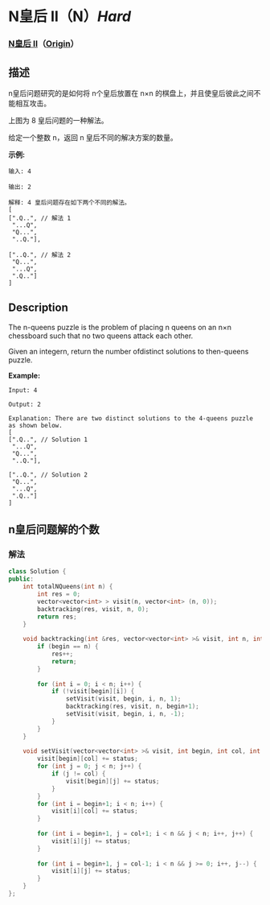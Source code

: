 # N皇后 II（N）*Hard*
### [N皇后 II](https://leetcode-cn.com/problems/n-queens-ii)（[Origin](https://leetcode.com/problems/n-queens-ii)）
## 描述
n皇后问题研究的是如何将 n个皇后放置在 n&times;n 的棋盘上，并且使皇后彼此之间不能相互攻击。



上图为 8 皇后问题的一种解法。

给定一个整数 n，返回 n 皇后不同的解决方案的数量。

**示例:**
```
输入: 4

输出: 2

解释: 4 皇后问题存在如下两个不同的解法。
[
[".Q..", // 解法 1
 "...Q",
 "Q...",
 "..Q."],

["..Q.", // 解法 2
 "Q...",
 "...Q",
 ".Q.."]
]
```

## Description
The n-queens puzzle is the problem of placing n queens on an n&times;n chessboard such that no two queens attack each other.



Given an integern, return the number ofdistinct solutions to then-queens puzzle.

**Example:**
```
Input: 4

Output: 2

Explanation: There are two distinct solutions to the 4-queens puzzle as shown below.
[
[".Q..", // Solution 1
 "...Q",
 "Q...",
 "..Q."],

["..Q.", // Solution 2
 "Q...",
 "...Q",
 ".Q.."]
]
```


## n皇后问题解的个数
### 解法
```c++
class Solution {
public:
    int totalNQueens(int n) {
        int res = 0;
        vector<vector<int> > visit(n, vector<int> (n, 0));
        backtracking(res, visit, n, 0);
        return res;
    }
    
    void backtracking(int &res, vector<vector<int> >& visit, int n, int begin) {
        if (begin == n) {
            res++;
            return;
        }
        
        for (int i = 0; i < n; i++) {
            if (!visit[begin][i]) {
                setVisit(visit, begin, i, n, 1);
                backtracking(res, visit, n, begin+1);
                setVisit(visit, begin, i, n, -1);
            }
        }
    }
    
    void setVisit(vector<vector<int> >& visit, int begin, int col, int n, int status) {
        visit[begin][col] += status;
        for (int j = 0; j < n; j++) {
            if (j != col) {
                visit[begin][j] += status;
            }
        }
        for (int i = begin+1; i < n; i++) {
            visit[i][col] += status;
        }
        
        for (int i = begin+1, j = col+1; i < n && j < n; i++, j++) {
            visit[i][j] += status;
        }
        
        for (int i = begin+1, j = col-1; i < n && j >= 0; i++, j--) {
            visit[i][j] += status;
        }
    }
};
```